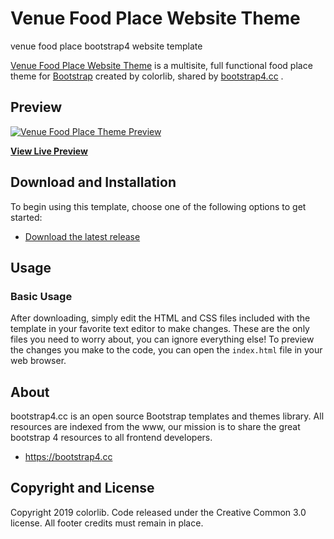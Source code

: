 # Venue Food Place Website Theme
venue food place bootstrap4 website template

[Venue Food Place Website Theme](https://bootstrap4.cc/theme/venue-food-place-website-theme/) is a multisite, full functional food place theme for [Bootstrap](http://getbootstrap.com/) created by colorlib, shared by [bootstrap4.cc](https://bootstrap4.cc) .

## Preview

[![Venue Food Place Theme Preview](https://bootstrap4.cc/wp-content/uploads/2019/06/venue-food-place-website-theme.png)](https://bootstrap4.cc/theme/venue-food-place-website-theme/)

**[View Live Preview](https://bootstrap4.cc/theme/venue-food-place-website-theme/)**

## Download and Installation

To begin using this template, choose one of the following options to get started:
* [Download the latest release](https://bootstrap4.cc/theme/venue-food-place-website-theme/)

## Usage

### Basic Usage

After downloading, simply edit the HTML and CSS files included with the template in your favorite text editor to make changes. These are the only files you need to worry about, you can ignore everything else! To preview the changes you make to the code, you can open the `index.html` file in your web browser.

## About

bootstrap4.cc is an open source Bootstrap templates and themes library.
All resources are indexed from the www, our mission is to share the great bootstrap 4 resources to all frontend developers.

* https://bootstrap4.cc

## Copyright and License

Copyright 2019 colorlib. Code released under the Creative Common 3.0 license.
All footer credits must remain in place.
